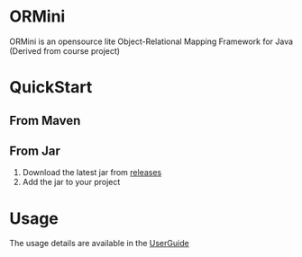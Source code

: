 # ORMini

ORMini is an opensource lite Object-Relational Mapping Framework for Java (Derived from course project)

# QuickStart
## From Maven


## From Jar
1. Download the latest jar from [releases](https://github.com/FrostyHec/ORMini/releases/tag/v0.0.1)
2. Add the jar to your project

# Usage
The usage details are available in the [UserGuide](userguide/Catalog.md)